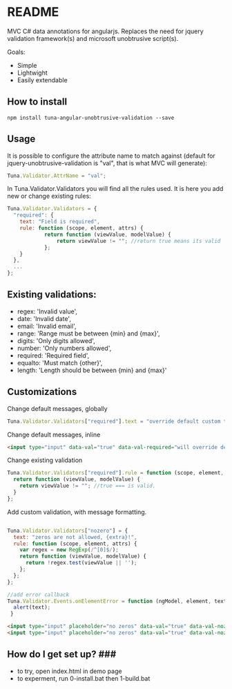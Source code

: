 # README #

MVC C# data annotations for angularjs. Replaces the need for jquery validation framework(s) and microsoft unobtrusive script(s). 

Goals:
- Simple
- Lightwight
- Easily extendable

How to install
--------------
```shell
npm install tuna-angular-unobtrusive-validation --save
```

Usage
--------------
It is possible to configure the attribute name to match against (default for jquery-unobtrusive-validation is "val", that is what MVC will generate): 
```javascript
Tuna.Validator.AttrName = "val";
```
In Tuna.Validator.Validators you will find all the rules used. It is here you add new or change existing rules:
```javascript
Tuna.Validator.Validators = {
  "required": {
    text: "Field is required",
    rule: function (scope, element, attrs) {
			return function (viewValue, modelValue) {
				return viewValue != ""; //return true means its valid
			};
    }
  },
  ...
};
```
Existing validations:
--------------
- regex: 'Invalid value',
- date: 'Invalid date',
- email: 'Invalid email',
- range: 'Range must be between {min} and {max}',
- digits: 'Only digits allowed',
- number: 'Only numbers allowed',
- required: 'Required field',
- equalto: 'Must match {other}',
- length: 'Length should be between {min} and {max}'

Customizations
--------------
Change default messages, globally
```javascript
Tuna.Validator.Validators["required"].text = "override default custom text";
```
Change default messages, inline
```html
<input type="input" data-val="true" data-val-required="will override default text" />
```
Change existing validation 
```javascript
Tuna.Validator.Validators["required"].rule = function (scope, element, attrs) { 
  return function (viewValue, modelValue) { 
    return viewValue != ""; //true === is valid.
  }
};
```
Add custom validation, with message formatting.
```javascript

Tuna.Validator.Validators["nozero"] = {
  text: "zeros are not allowed, {extra}!",
  rule: function (scope, element, attrs) {
    var regex = new RegExp(/^[0]$/);
    return function (viewValue, modelValue) {
      return !regex.test(viewValue || '');
    };
  };
};

//add error callback
Tuna.Validator.Events.onElementError = function (ngModel, element, text) {
  alert(text);
 }

```
```html
<input type="input" placeholder="no zeros" data-val="true" data-val-nozero data-val-nozero-extra="some additional text to the message"/>
<input type="input" placeholder="no zeros" data-val="true" data-val-nozero="overrided nozero text! {zzz}" data-val-nozero-zzz="some additional text to the message"/>

```

How do I get set up? ###
--------------
* to try, open index.html in demo page
* to experment, run 0-install.bat then 1-build.bat
